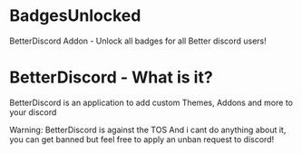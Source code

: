 # BadgesUnlocked
BetterDiscord Addon - Unlock all badges for all Better discord users!


# BetterDiscord - What is it?
BetterDiscord is an application to add custom Themes, Addons and more to your discord

Warning: BetterDiscord is against the TOS And i cant do anything about it, you can get banned but feel free to apply an unban request to discord!
